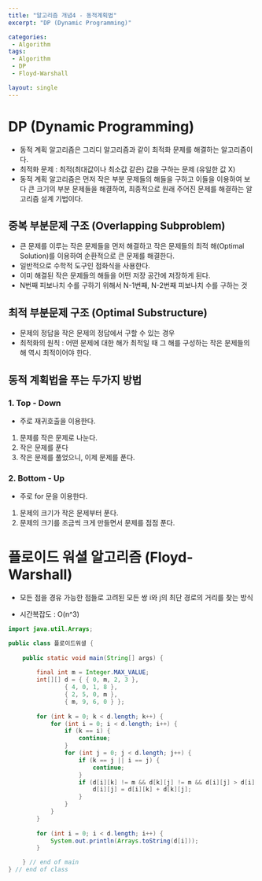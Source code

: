 ```yaml
---
title: "알고리즘 개념4 - 동적계획법"
excerpt: "DP (Dynamic Programming)"

categories:
 - Algorithm
tags:
 - Algorithm
 - DP
 - Floyd-Warshall

layout: single
---
```


# DP (Dynamic Programming)

- 동적 계획 알고리즘은 그리디 알고리즘과 같이 최적화 문제를 해결하는 알고리즘이다.
- 최적화 문제 : 최적(최대값이나 최소값 같은) 값을 구하는 문제 (유일한 값 X)
- 동적 계획 알고리즘은 먼저 작은 부분 문제들의 해들을 구하고 이들을 이용하여 보다 큰 크기의 부분 문제들을 해결하여, 최종적으로 원래 주어진 문제를 해결하는 알고리즘 설계 기법이다.

## 중복 부분문제 구조 (Overlapping Subproblem)

- 큰 문제를 이루는 작은 문제들을 먼저 해결하고 작은 문제들의 최적 해(Optimal Solution)를 이용하여 순환적으로 큰 문제를 해결한다.
- 일반적으로 수학적 도구인 점화식을 사용한다.
- 이미 해결된 작은 문제들의 해들을 어떤 저장 공간에 저장하게 된다.
- N번째 피보나치 수를 구하기 위해서 N-1번째, N-2번째  피보나치 수를 구하는 것

## 최적 부분문제 구조 (Optimal Substructure)

- 문제의 정답을 작은 문제의 정답에서 구할 수 있는 경우
- 최적화의 원칙 : 어떤 문제에 대한 해가 최적일 때 그 해를 구성하는 작은 문제들의 해 역시 최적이어야 한다.

## 동적 계획법을 푸는 두가지 방법

### 1. Top - Down

- 주로 재귀호출을 이용한다.

1. 문제를 작은 문제로 나눈다.
2. 작은 문제를 푼다
3. 작은 문제를 풀었으니, 이제 문제를 푼다.

### 2. Bottom - Up

- 주로 for 문을 이용한다.

1. 문제의 크기가 작은 문제부터 푼다.
2. 문제의 크기를 조금씩 크게 만들면서 문제를 점점 푼다.

# 플로이드 워셜 알고리즘 (Floyd-Warshall)

- 모든 점을 경유 가능한 점들로 고려된 모든 쌍 i와 j의 최단 경로의 거리를 찾는 방식

- 시간복잡도 : O(n^3)

```java
import java.util.Arrays;

public class 플로이드워셜 {
	
	public static void main(String[] args) {
		
		final int m = Integer.MAX_VALUE;
		int[][] d = { { 0, m, 2, 3 }, 
				{ 4, 0, 1, 8 }, 
				{ 2, 5, 0, m }, 
				{ m, 9, 6, 0 } };
		
		for (int k = 0; k < d.length; k++) {
			for (int i = 0; i < d.length; i++) {
				if (k == i) {
					continue;
				}
				for (int j = 0; j < d.length; j++) {
					if (k == j || i == j) {
						continue;
					}
					if (d[i][k] != m && d[k][j] != m && d[i][j] > d[i][k] + d[k][j]) {
						d[i][j] = d[i][k] + d[k][j];
					}
				}
			}
		}
		
		for (int i = 0; i < d.length; i++) {
			System.out.println(Arrays.toString(d[i]));
		}

	} // end of main
} // end of class
```

